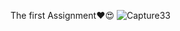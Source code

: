 The first Assignment❤😍
![Capture33](https://user-images.githubusercontent.com/102247418/160459314-9a49ae7d-6cb4-4b12-94c1-521474b4a797.PNG)

